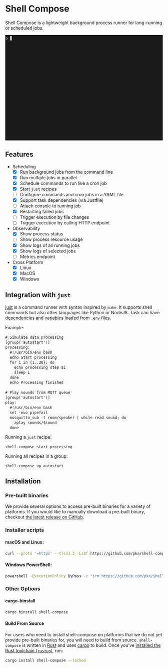 # Shell Compose

Shell Compose is a lightweight background process runner for long-running or scheduled jobs.

![Shell Compose](https://raw.githubusercontent.com/pka/shell-compose/main/screencast.gif)

## Features

* Scheduling
  - [x] Run background jobs from the command line
  - [x] Run multiple jobs in parallel
  - [x] Schedule commands to run like a cron job
  - [x] Start `just` recipes
  - [ ] Configure commands and cron jobs in a YAML file
  - [x] Support task dependencies (via Justfile)
  - [ ] Attach console to running job
  - [x] Restarting failed jobs
  - [ ] Trigger execution by file changes
  - [ ] Trigger execution by calling HTTP endpoint
* Observability
  - [x] Show process status
  - [ ] Show process resource usage
  - [x] Show logs of all running jobs
  - [x] Show logs of selected jobs
  - [ ] Metrics endpoint
* Cross Platform
  - [x] Linux
  - [x] MacOS
  - [x] Windows

## Integration with `just`

[just](https://just.systems/man/en/) is a command runner with syntax inspired by `make`.
It supports shell commands but also other languages like Python or NodeJS. 
Task can have dependencies and variables loaded from `.env` files.

Example:

```just
# Simulate data processing
[group('autostart')]
processing:
  #!/usr/bin/env bash
  echo Start processing
  for i in {1..20}; do
    echo processing step $i
    sleep 1
  done
  echo Processing finished

# Play sounds from MQTT queue
[group('autostart')]
play:
  #!/usr/bin/env bash
  set -euo pipefail
  mosquitto_sub -t room/speaker | while read sound; do
    aplay sounds/$sound
  done
```

Running a `just` recipe:
```
shell-compose start processing
```

Running all recipes in a group:
```
shell-compose up autostart
```

## Installation

### Pre-built binaries

We provide several options to access pre-built binaries for a variety of platforms. If you would like to manually download a pre-built binary, checkout [the latest release on GitHub](https://github.com/pka/shell-compose/releases/latest).

### Installer scripts

#### macOS and Linux:

```sh
curl --proto '=https' --tlsv1.2 -LsSf https://github.com/pka/shell-compose/releases/latest/download/shell-compose-installer.sh | sh
```

#### Windows PowerShell:

```sh
powershell -ExecutionPolicy ByPass -c "irm https://github.com/pka/shell-compose/releases/latest/download/shell-compose-installer.ps1 | iex"
```

### Other Options

#### cargo-binstall

```sh
cargo binstall shell-compose
```

#### Build From Source

For users who need to install shell-compose on platforms that we do not yet provide pre-built binaries for, you will need to build from source.
`shell-compose` is written in [Rust](https://rust-lang.org) and uses [cargo](https://doc.rust-lang.org/cargo/index.html) to build. Once you've [installed the Rust toolchain (`rustup`)](https://rustup.rs/), run:

```sh
cargo install shell-compose --locked
```
